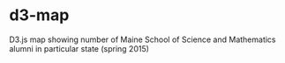 # d3-map
D3.js map showing number of Maine School of Science and Mathematics alumni in particular state (spring 2015)
